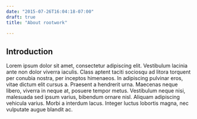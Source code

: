 ```yaml
---
date: "2015-07-26T16:04:18-07:00"
draft: true
title: "About rootwork"

---
```


## Introduction

Lorem ipsum dolor sit amet, consectetur adipiscing elit. Vestibulum lacinia ante non dolor viverra iaculis. Class aptent taciti sociosqu ad litora torquent per conubia nostra, per inceptos himenaeos. In adipiscing pulvinar eros, vitae dictum elit cursus a. Praesent a hendrerit urna. Maecenas neque libero, viverra in neque at, posuere tempor metus. Vestibulum neque nisi, malesuada sed ipsum varius, bibendum ornare nisl. Aliquam adipiscing vehicula varius. Morbi a interdum lacus. Integer luctus lobortis magna, nec vulputate augue blandit ac.
